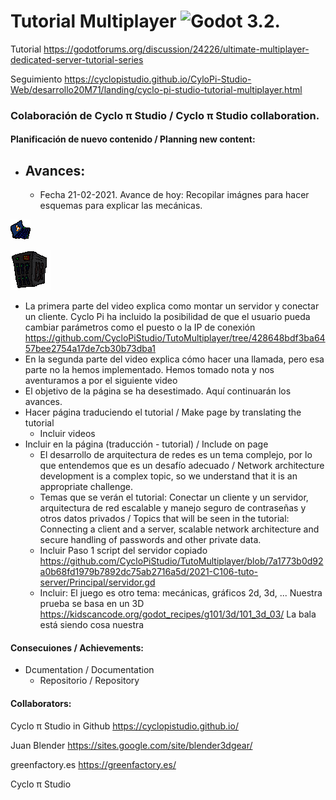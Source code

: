 # Tutorial Multiplayer ![Godot 3.2](https://img.shields.io/badge/godot-v3.2-%23478cbf).

Tutorial
https://godotforums.org/discussion/24226/ultimate-multiplayer-dedicated-server-tutorial-series

Seguimiento
https://cyclopistudio.github.io/CyloPi-Studio-Web/desarrollo20M71/landing/cyclo-pi-studio-tutorial-multiplayer.html

### Colaboración de Cyclo π Studio / Cyclo π Studio collaboration.
#### Planificación de nuevo contenido / Planning new content:
- Avances:
  - 
  - Fecha 21-02-2021. Avance de hoy: Recopilar imágnes para hacer esquemas para explicar las mecánicas.

![Icono cliente Cyclo Pi](https://raw.githubusercontent.com/CycloPiStudio/TutoMultiplayer/0903e81ea96b71a1b5cd1aa7471f9e66c0b38206/2021-C108-Tuto-Cliente/%20TutoCliente/icon.png)

![Icono servidor Cyclo Pi](https://raw.githubusercontent.com/CycloPiStudio/TutoMultiplayer/0903e81ea96b71a1b5cd1aa7471f9e66c0b38206/2021-C106-tuto-server/icon.png)


  - La primera parte del video explica como montar un servidor y conectar un cliente. Cyclo Pi ha incluido la posibilidad de que el usuario pueda cambiar parámetros como el puesto o la IP de conexión https://github.com/CycloPiStudio/TutoMultiplayer/tree/428648bdf3ba6457bee2754a17de7cb30b73dba1 
  - En la segunda parte del video explica cómo hacer una llamada, pero esa parte no la hemos implementado. Hemos tomado nota y nos aventuramos a por el siguiente video
  - El objetivo de la página se ha desestimado. Aquí continuarán los avances.
- Hacer página traduciendo el tutorial / Make page by translating the tutorial
  - Incluir videos
- Incluir en la página (traducción - tutorial)  / Include on page
  - El desarrollo de arquitectura de redes es un tema complejo, por lo que entendemos que es un desafío adecuado / Network architecture development is a complex topic, so we understand that it is an appropriate challenge.
  - Temas que se verán el tutorial: Conectar un cliente y un servidor, arquitectura de red escalable y manejo seguro de contraseñas y otros datos privados / Topics that will be seen in the tutorial: Connecting a client and a server, scalable network architecture and secure handling of passwords and other private data.
  - Incluir Paso 1 script del servidor copiado https://github.com/CycloPiStudio/TutoMultiplayer/blob/7a1773b0d92a0b68fd1979b7892dc75ab2716a5d/2021-C106-tuto-server/Principal/servidor.gd
  - Incluir: El juego es otro tema: mecánicas, gráficos 2d, 3d, ... Nuestra prueba se basa en un 3D https://kidscancode.org/godot_recipes/g101/3d/101_3d_03/   La bala está siendo cosa nuestra
  
  
  
#### Consecuiones / Achievements:
- Dcumentation / Documentation
  - Repositorio / Repository
  
 
#### Collaborators:

Cyclo π Studio in Github https://cyclopistudio.github.io/

Juan Blender https://sites.google.com/site/blender3dgear/

greenfactory.es https://greenfactory.es/

Cyclo π Studio
